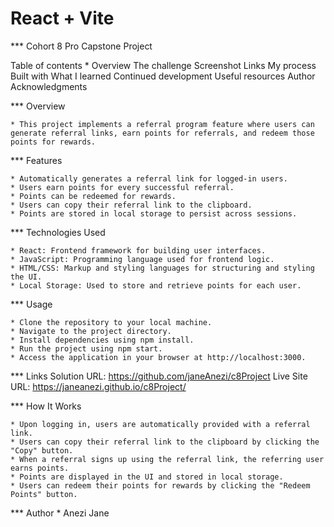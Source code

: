 # React + Vite

*** Cohort 8 Pro Capstone Project

Table of contents
    * Overview
    The challenge
    Screenshot
    Links
    My process
    Built with
    What I learned
    Continued development
    Useful resources
    Author
    Acknowledgments
    
*** Overview

    * This project implements a referral program feature where users can generate referral links, earn points for referrals, and redeem those points for rewards.

*** Features

    * Automatically generates a referral link for logged-in users.
    * Users earn points for every successful referral.
    * Points can be redeemed for rewards.
    * Users can copy their referral link to the clipboard.
    * Points are stored in local storage to persist across sessions.

*** Technologies Used

    * React: Frontend framework for building user interfaces.
    * JavaScript: Programming language used for frontend logic.
    * HTML/CSS: Markup and styling languages for structuring and styling the UI.
    * Local Storage: Used to store and retrieve points for each user.

*** Usage

    * Clone the repository to your local machine.
    * Navigate to the project directory.
    * Install dependencies using npm install.
    * Run the project using npm start.
    * Access the application in your browser at http://localhost:3000.

*** Links
Solution URL: https://github.com/janeAnezi/c8Project
Live Site URL: https://janeanezi.github.io/c8Project/

*** How It Works

    * Upon logging in, users are automatically provided with a referral link.
    * Users can copy their referral link to the clipboard by clicking the "Copy" button.
    * When a referral signs up using the referral link, the referring user earns points.
    * Points are displayed in the UI and stored in local storage.
    * Users can redeem their points for rewards by clicking the "Redeem Points" button.


*** Author
    * Anezi Jane
